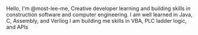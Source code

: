 Hello, I'm @most-lee-me, 
Creative developer learning and building skills in construction software and computer engineering. 
I am well learned in Java, C, Assembly, and Verliog 
I am building me skills in VBA, PLC ladder logic, and APIs 
